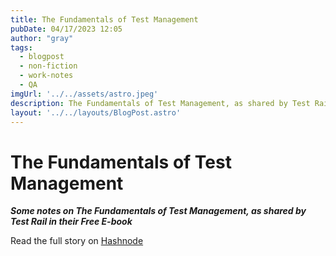 ```yaml
---
title: The Fundamentals of Test Management
pubDate: 04/17/2023 12:05
author: "gray"
tags:
  - blogpost
  - non-fiction
  - work-notes
  - QA
imgUrl: '../../assets/astro.jpeg'
description: The Fundamentals of Test Management, as shared by Test Rail in their Free E-book
layout: '../../layouts/BlogPost.astro'
---
```


# The Fundamentals of Test Management


***Some notes on The Fundamentals of Test Management, as shared by Test Rail in their Free E-book***


Read the full story on [Hashnode](https://digracesion.hashnode.dev/the-fundamentals-of-test-management)
